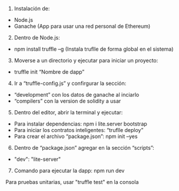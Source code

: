 1.	Instalación de:
-	Node.js
-	Ganache (App para usar una red personal de Ethereum)

2.	Dentro de Node.js:
-	npm install truffle –g (Instala truflle de forma global en el sistema)

3.	Moverse a un directorio y ejecutar para iniciar un proyecto:
-	truffle init “Nombre de dapp”

4.	Ir a “truffle-config.js” y confirgurar la sección:
-	 “development” con los datos de ganache al inciarlo
-	“compilers” con la version de solidity a usar

5.	Dentro del editor, abrir la terminal y ejecutar:
-	Para instalar dependencias: npm i lite.server bootstrap
-	Para iniciar los contratos inteligentes: “truflle deploy”
-	Para crear el archivo “package.json”: npm init –yes

6.	Dentro de “package.json” agregar en la sección “scripts”:
-	"dev": "lite-server"

7.	Comando para ejecutar la dapp: npm run dev

Para pruebas unitarias, usar "truffle test" en la consola